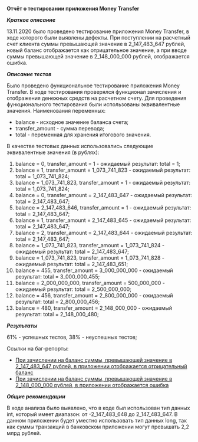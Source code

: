 **Отчёт о тестировании приложения Money Transfer**

***Краткое описание***

13.11.2020 было проведено тестирование приложения Money Transfer, в ходе которого были выявлены дефекты.
При поступлении на расчетный счет клиента суммы превышающей значение в 2_147_483_647 рублей, новый баланс отображается как отрицательное значение, а при вводе суммы превышающей значение в 2_148_000_000 рублей, отображается ошибка.

***Описание тестов***

Было проведено функциональное тестирование приложения Money Transfer. 
В ходе тестирования проверялся функционал зачисления и отображения денежных средств на расчетном счету.
Для проведения функционального тестирования были использованы эквивалентные значения.
Наименования переменных:
* balance - исходное значение баланса счета;
* transfer_amount - сумма перевода;
* total - переменная для хранения итогового значения.

В качестве тестовых данных использовались следующие эквивалентные значения (в рублях):
1. balance = 0, transfer_amount = 1 - ожидаемый результат: total = 1;
2. balance = 1, transfer_amount = 1_073_741_823 - ожидаемый результат: total = 1_073_741_824;
3. balance = 1_073_741_823, transfer_amount = 1 - ожидаемый результат: total = 1_073_741_824;
4. balance = 0, transfer_amount = 2_147_483_647 - ожидаемый результат: total = 2_147_483_647;
5. balance = 2_147_483_646, transfer_amount = 1 - ожидаемый результат: total = 2_147_483_647;
6. balance = 1, transfer_amount = 2_147_483_645 - ожидаемый результат: total = 2_147_483_647;
7. balance = 2, transfer_amount = 2_147_483_644 - ожидаемый результат: total = 2_147_483_647;
8. balance = 1_073_741_823, transfer_amount = 1_073_741_824 - ожидаемый результат: total = 2_147_483_647;
9. balance = 1_073_741_823, transfer_amount = 1_073_741_828 - ожидаемый результат: total = 2_147_483_651;
10. balance = 455, transfer_amount = 3_000_000_000 - ожидаемый результат: total = 3_000_000_455;
11. balance = 2_000_000_000, transfer_amount = 500_000_000 - ожидаемый результат: total = 2_500_000_000;
12. balance = 456, transfer_amount = 2_800_000_000 - ожидаемый результат: total = 2_800_000_456;
13. balance = 480, transfer_amount = 2_148_000_000 - ожидаемый результат: total = 2_148_000_480;

***Результаты***

61% - успешных тестов, 38% - неуспешных тестов;

Ссылки на баг-репорты:
* [При зачислении на баланс суммы, превышающей значение в 2_147_483_647 рублей, в приложении отображается отрицательный баланс](https://github.com/OlgaNevezhina/MoneyTransfer/issues/1)
* [При зачислении на баланс суммы, превышающей значение в 2_148_000_000 рублей, в приложении отображается ошибка ](https://github.com/OlgaNevezhina/MoneyTransfer/issues/2)

***Общие рекомендации***

В ходе анализа было выявлено, что в коде был использован тип данных int, который имеет диапазон: от -2_147_483_648 до 2_147_483_647. В данном приложении будет уместно использовать тип данных long, так как суммы транзакций в банковском приложении могут превышать 2,2 млрд рублей.
